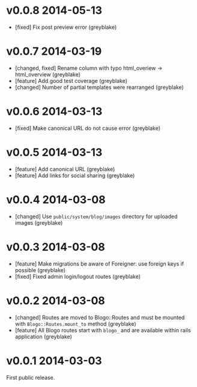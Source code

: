# v0.0.8 2014-05-13

* [fixed] Fix post preview error (greyblake)

# v0.0.7 2014-03-19

* [changed, fixed] Rename column with typo html_overiew -> html_overview (greyblake)
* [feature] Add good test coverage (greyblake)
* [changed] Number of partial templates were rearranged (greyblake)

# v0.0.6 2014-03-13

* [fixed] Make canonical URL do not cause error (greyblake)

# v0.0.5 2014-03-13

* [feature] Add canonical URL (greyblake)
* [feature] Add links for social sharing (greyblake)

# v0.0.4 2014-03-08

* [changed] Use `public/system/blog/images` directory for uploaded images (greyblake)

# v0.0.3 2014-03-08

* [feature] Make migrations be aware of Foreigner: use foreign keys if possible (greyblake)
* [fixed] Fixed admin login/logout routes (greyblake)


# v0.0.2 2014-03-08

* [changed] Routes are moved to Blogo::Routes and must be mounted with `Blogo::Routes.mount_to` method (greyblake)
* [feature] All Blogo routes start with `blogo_` and are available within rails application (greyblake)


# v0.0.1 2014-03-03

First public release.
